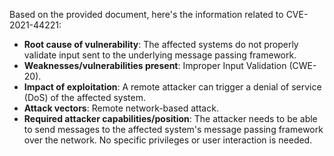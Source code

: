 Based on the provided document, here's the information related to CVE-2021-44221:

*   **Root cause of vulnerability**: The affected systems do not properly validate input sent to the underlying message passing framework.
*   **Weaknesses/vulnerabilities present**: Improper Input Validation (CWE-20).
*   **Impact of exploitation**: A remote attacker can trigger a denial of service (DoS) of the affected system.
*   **Attack vectors**: Remote network-based attack.
*   **Required attacker capabilities/position**:  The attacker needs to be able to send messages to the affected system's message passing framework over the network. No specific privileges or user interaction is needed.